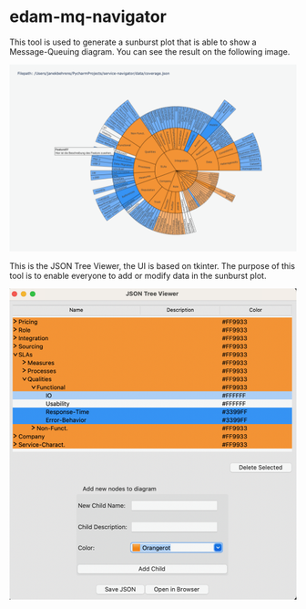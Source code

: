 # edam-mq-navigator

<p>
This tool is used to generate a sunburst plot that is able to show a Message-Queuing diagram. 
You can see the result on the following image.
</p>

![Sunburstdiagrammm](readme_res%2FBeschreibung.png)
<p>
This is the JSON Tree Viewer, the UI is based on tkinter. 
The purpose of this tool is to enable everyone to add or modify data in the sunburst plot.
</p>

![Dateneingabe_Tool.png](readme_res%2FDateneingabe_Tool.png)